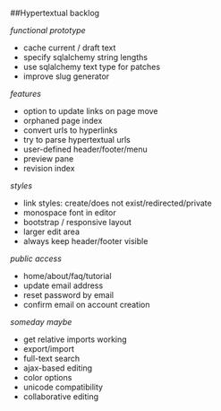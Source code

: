 ##Hypertextual backlog

*functional prototype*

- cache current / draft text
- specify sqlalchemy string lengths
- use sqlalchemy text type for patches
- improve slug generator

*features*

- option to update links on page move
- orphaned page index
- convert urls to hyperlinks
- try to parse hypertextual urls
- user-defined header/footer/menu
- preview pane
- revision index

*styles*

- link styles: create/does not exist/redirected/private
- monospace font in editor
- bootstrap / responsive layout
- larger edit area
- always keep header/footer visible

*public access*

- home/about/faq/tutorial
- update email address
- reset password by email
- confirm email on account creation

*someday maybe*

- get relative imports working
- export/import
- full-text search
- ajax-based editing
- color options
- unicode compatibility
- collaborative editing